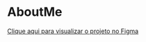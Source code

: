 # AboutMe
<a href="https://www.figma.com/proto/JTbYpSrmVGwiQvzs9HDl1t/Untitled?node-id=9%3A2&scaling=min-zoom&page-id=0%3A1">Clique aqui para visualizar o projeto no Figma</a>
